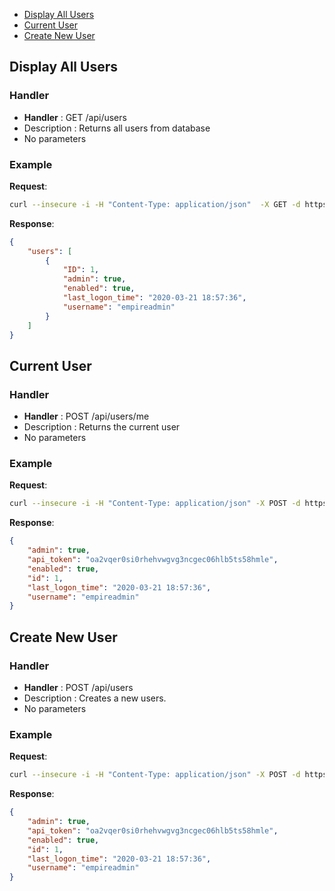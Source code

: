 * [Display All Users](#Display-All-Users)
* [Current User](#Current-Users)
* [Create New User](#Create-New-Users)

## Display All Users

### Handler

* **Handler** : GET /api/users
* Description : Returns all users from database
* No parameters

### Example

**Request**:
```bash
curl --insecure -i -H "Content-Type: application/json"  -X GET -d https://localhost:1337/api/users?token=oa2vqer0si0rhehvwgvg3ncgec06hlb5ts58hmle
```

**Response**:
```json
{
    "users": [
        {
            "ID": 1,
            "admin": true,
            "enabled": true,
            "last_logon_time": "2020-03-21 18:57:36",
            "username": "empireadmin"
        }
    ]
}
```

## Current User

### Handler

* **Handler** : POST /api/users/me
* Description : Returns the current user
* No parameters

### Example

**Request**:
```bash
curl --insecure -i -H "Content-Type: application/json" -X POST -d https://localhost:1337/api/users/me?token=oa2vqer0si0rhehvwgvg3ncgec06hlb5ts58hmle
```

**Response**:
```json
{
    "admin": true,
    "api_token": "oa2vqer0si0rhehvwgvg3ncgec06hlb5ts58hmle",
    "enabled": true,
    "id": 1,
    "last_logon_time": "2020-03-21 18:57:36",
    "username": "empireadmin"
}
```

## Create New User

### Handler

* **Handler** : POST /api/users
* Description : Creates a new users.
* No parameters

### Example

**Request**:
```bash
curl --insecure -i -H "Content-Type: application/json" -X POST -d https://localhost:1337/api/users?token=oa2vqer0si0rhehvwgvg3ncgec06hlb5ts58hmle '{"username":"user", "password":"pass"}'
```

**Response**:
```json
{
    "admin": true,
    "api_token": "oa2vqer0si0rhehvwgvg3ncgec06hlb5ts58hmle",
    "enabled": true,
    "id": 1,
    "last_logon_time": "2020-03-21 18:57:36",
    "username": "empireadmin"
}
```